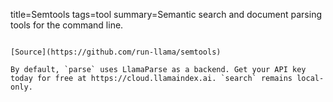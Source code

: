 title=Semtools
tags=tool
summary=Semantic search and document parsing tools for the command line.
~~~~~~

[Source](https://github.com/run-llama/semtools)

By default, `parse` uses LlamaParse as a backend. Get your API key today for free at https://cloud.llamaindex.ai. `search` remains local-only.

